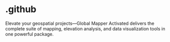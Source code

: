 # .github
Elevate your geospatial projects—Global Mapper Activated delivers the complete suite of mapping, elevation analysis, and data visualization tools in one powerful package.
